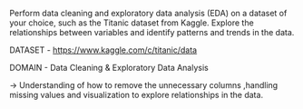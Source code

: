 Perform data cleaning and exploratory data analysis (EDA) on a dataset of your choice, such as the Titanic dataset from Kaggle. Explore the relationships between variables and identify patterns and trends in the data.

DATASET - https://www.kaggle.com/c/titanic/data

DOMAIN - Data Cleaning & Exploratory Data Analysis

-> Understanding of how to remove the unnecessary columns ,handling missing values and visualization to explore relationships in the data.
